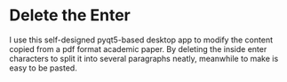 # Delete the Enter

 I use this self-designed pyqt5-based desktop app to modify the content copied from a pdf format academic paper. By deleting the inside enter characters to split it into several paragraphs neatly, meanwhile to make is easy to be pasted. 